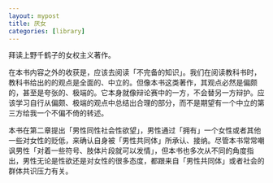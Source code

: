 ```yaml
---
layout: mypost
title: 厌女
categories: [library]
---
```


拜读上野千鹤子的女权主义著作。

在本书内容之外的收获是，应该去阅读「不完备的知识」。我们在阅读教科书时，教科书给出的的观点是全面的、中立的。但像本书这类著作，其观点必然是偏颇的，甚至是夸张的、极端的。它本身就像辩论赛中的一方，不会替另一方辩护。应该学习自行从偏颇、极端的观点中总结出合理的部分，而不是期望有一个中立的第三方给我一个不偏不倚的转述。

本书在第二章提出「男性同性社会性欲望」，男性通过「拥有」一个女性或者其他一些对女性的贬低，来确认自身被「男性共同体」所承认、接纳。尽管本书常常嘲讽男性「对着一些符号、肢体片段就可以发情」，但本书也多次从不同的角度指出，男性无论是性欲还是对女性的很多态度，都跟来自「男性共同体」或者社会的群体共识压力有关。
